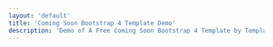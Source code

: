 ```yaml
---
layout: 'default'
title: 'Coming Soon Bootstrap 4 Template Demo'
description: 'Demo of A Free Coming Soon Bootstrap 4 Template by TemplateFlip.com.'
---
```

